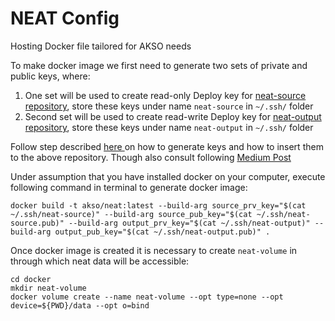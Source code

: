 # NEAT Config

Hosting Docker file tailored for AKSO needs


To make docker image we first need to generate two sets of private and public keys, where:
1. One set will be used to create read-only Deploy key for [neat-source repository](https://github.com/aker-information-model/neat-source), store these keys under name `neat-source` in `~/.ssh/` folder
2. Second set will be used to create read-write Deploy key for [neat-output repository](https://github.com/aker-information-model/neat-output), store these keys under name `neat-output` in `~/.ssh/` folder

Follow step described [here ](https://dylancastillo.co/how-to-use-github-deploy-keys/) on how to generate keys and how to insert them to the above repository. Though also consult following [Medium Post](https://medium.com/@dustinfarris/managing-multiple-github-deploy-keys-on-a-single-server-f81f8f23e473)

Under assumption that you have installed docker on your computer, execute following command in terminal to generate docker image:

```
docker build -t akso/neat:latest --build-arg source_prv_key="$(cat ~/.ssh/neat-source)" --build-arg source_pub_key="$(cat ~/.ssh/neat-source.pub)" --build-arg output_prv_key="$(cat ~/.ssh/neat-output)" --build-arg output_pub_key="$(cat ~/.ssh/neat-output.pub)" .
```

Once docker image is created it is necessary to create `neat-volume` in through which neat data will be accessible:
```
cd docker
mkdir neat-volume
docker volume create --name neat-volume --opt type=none --opt device=${PWD}/data --opt o=bind
```